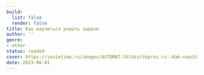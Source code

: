 ```yaml
---
build:
  list: false
  render: false
title: Как научиться решать задачи
author: ''
genre:
- other
status: readed
cover: https://sovietime.ru/images/AVTOMAT-SV/UssrVopros.ru--Kak-nauchitsia-reshat-zadachi-1984_001_57d7e.jpg
date: 2023-06-01
---
```


